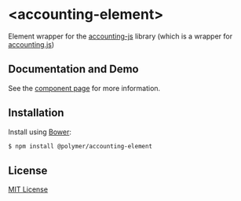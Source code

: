 # &lt;accounting-element&gt;

Element wrapper for the [accounting-js](https://github.com/nashdot/accounting-js) library (which is a wrapper for [accounting.js](http://openexchangerates.github.io/accounting.js/))

## Documentation and Demo

See the [component page](http://Granze.github.io/accounting-element) for more information.

## Installation

Install using [Bower](http://bower.io):

```sh
$ npm install @polymer/accounting-element
```

## License

[MIT License](http://opensource.org/licenses/MIT)
